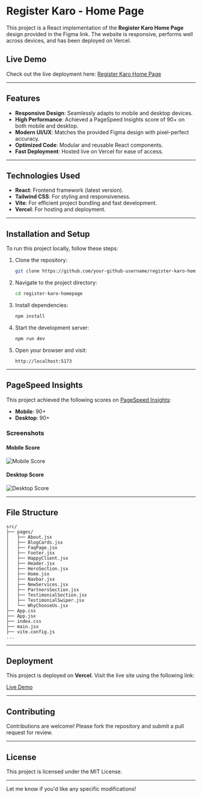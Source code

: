 # Register Karo - Home Page

This project is a React implementation of the **Register Karo Home Page** design provided in the Figma link. The website is responsive, performs well across devices, and has been deployed on Vercel.

## Live Demo

Check out the live deployment here: [Register Karo Home Page](https://homepage-of-register-karo.vercel.app/)

---

## Features

- **Responsive Design**: Seamlessly adapts to mobile and desktop devices.
- **High Performance**: Achieved a PageSpeed Insights score of 90+ on both mobile and desktop.
- **Modern UI/UX**: Matches the provided Figma design with pixel-perfect accuracy.
- **Optimized Code**: Modular and reusable React components.
- **Fast Deployment**: Hosted live on Vercel for ease of access.

---

## Technologies Used

- **React**: Frontend framework (latest version).
- **Tailwind CSS**: For styling and responsiveness.
- **Vite**: For efficient project bundling and fast development.
- **Vercel**: For hosting and deployment.

---

## Installation and Setup

To run this project locally, follow these steps:

1. Clone the repository:
   ```bash
   git clone https://github.com/your-github-username/register-karo-homepage.git
   ```
2. Navigate to the project directory:
   ```bash
   cd register-karo-homepage
   ```
3. Install dependencies:
   ```bash
   npm install
   ```
4. Start the development server:
   ```bash
   npm run dev
   ```
5. Open your browser and visit:
   ```
   http://localhost:5173
   ```

---

## PageSpeed Insights

This project achieved the following scores on [PageSpeed Insights](https://pagespeed.web.dev/):

- **Mobile**: 90+
- **Desktop**: 90+

### Screenshots

#### Mobile Score
![Mobile Score](path-to-screenshot-mobile.png)

#### Desktop Score
![Desktop Score](path-to-screenshot-desktop.png)

---

## File Structure

```
src/
├── pages/
│   ├── About.jsx
│   ├── BlogCards.jsx
│   ├── FaqPage.jsx
│   ├── Footer.jsx
│   ├── HappyClient.jsx
│   ├── Header.jsx
│   ├── HeroSection.jsx
│   ├── Home.jsx
│   ├── Navbar.jsx
│   ├── NewServices.jsx
│   ├── PartnersSection.jsx
│   ├── TestimonialSection.jsx
│   ├── TestimonialSwiper.jsx
│   └── WhyChooseUs.jsx
├── App.css
├── App.jsx
├── index.css
├── main.jsx
├── vite.config.js
...
```

---

## Deployment

This project is deployed on **Vercel**. Visit the live site using the following link:

[Live Demo](https://homepage-of-register-karo.vercel.app/)

---

## Contributing

Contributions are welcome! Please fork the repository and submit a pull request for review.

---

## License

This project is licensed under the MIT License.

---

Let me know if you'd like any specific modifications!
